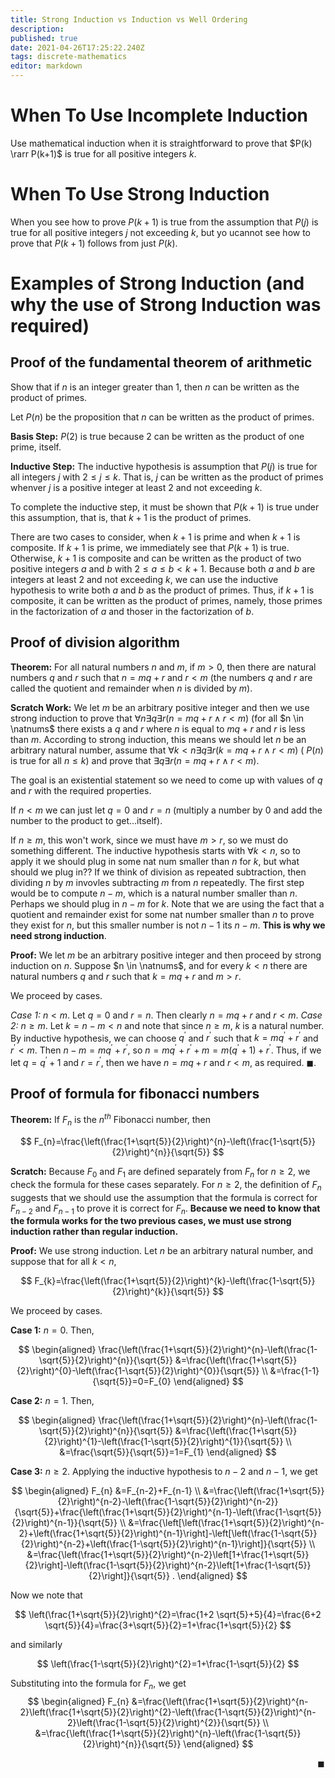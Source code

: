 ```yaml
---
title: Strong Induction vs Induction vs Well Ordering
description: 
published: true
date: 2021-04-26T17:25:22.240Z
tags: discrete-mathematics
editor: markdown
---
```


# When To Use Incomplete Induction
Use mathematical induction when it is straightforward to prove that $P(k) \rarr P(k+1)$ is true for all positive integers $k$. 

# When To Use Strong Induction
When you see how to prove $P(k+1)$ is true from the assumption that $P(j)$ is true for all positive integers $j$ not exceeding $k$, but yo ucannot see how to prove that $P(k+1)$ follows from just $P(k)$.

# Examples of Strong Induction (and why the use of Strong Induction was required)

## Proof of the fundamental theorem of arithmetic
Show that if $n$ is an integer greater than $1$, then $n$ can be written as the product of primes.


Let $P(n)$ be the proposition that $n$ can be written as the product of primes. 

**Basis Step:** $P(2)$ is true because $2$ can be written as the product of one prime, itself.

**Inductive Step:** The inductive hypothesis is assumption that $P(j)$ is true for all integers $j$ with $2 \le j \le k$. That is, $j$ can be written as the product of primes whenver $j$ is a positive integer at least $2$ and not exceeding $k$. 

To complete the inductive step, it must be shown that $P(k+1)$ is true under this assumption, that is, that $k+1$ is the product of primes. 

There are two cases to consider, when $k+1$ is prime and when $k+1$ is composite. If $k+1$ is prime, we immediately see that $P(k+1)$ is true. Otherwise, $k+1$ is composite and can be written as the product of two positive integers $a$ and $b$ with $2 \leq a \leq b<k+1$. Because both $a$ and $b$ are integers at least $2$ and not exceeding $k$, we can use the inductive hypothesis to write both $a$ and $b$ as the product of primes. Thus, if $k+1$ is composite, it can be written as the product of primes, namely, those primes in the factorization of $a$ and thoser in the factorization of $b$. 


## Proof of division algorithm
**Theorem:** For all natural numbers $n$ and $m$, if $m \gt 0$, then there are natural numbers $q$ and $r$ such that $n=mq+r$ and $r \lt m$ (the numbers $q$ and $r$ are called the quotient and remainder when $n$ is divided by $m$).

**Scratch Work:** We let $m$ be an arbitrary positive integer and then we use strong induction to prove that $\forall n \exists q \exists r(n=m q+r \wedge r<m)$ (for all $n \in \natnums$ there exists a $q$ and $r$ where $n$ is equal to $mq+r$ and $r$ is less than $m$. According to strong induction, this means we should let $n$ be an arbitrary natural number, assume that $\forall k<n \exists q \exists r(k=m q+r \wedge r<m)$ ( $P(n)$ is true for all $n \le k$) and prove that $\exists q \exists r(n=m q+r \wedge r<m)$.

The goal is an existential statement so we need to come up with values of $q$ and $r$ with the required properties. 

If $n \lt m$ we can just let $q=0$ and $r=n$ (multiply a number by 0 and add the number to the product to get...itself).

If $n \ge m$, this won't work, since we must have $m \gt r$, so we must do something different. The inductive hypothesis starts with $\forall k \lt n$, so to apply it we should plug in some nat num smaller than $n$ for $k$, but what should we plug in?? If we think of division as repeated subtraction, then dividing $n$ by $m$ invovles subtracting $m$ from $n$ repeatedly. The first step would be to compute $n-m$, which is a natural number smaller than $n$. Perhaps we should plug in $n-m$ for $k$. Note that we are using the fact that a quotient and remainder exist for some nat number smaller than $n$ to prove they exist for $n$, but this smaller number is not $n-1$ its $n-m$. **This is why we need strong induction**.

**Proof:**
We let $m$ be an arbitrary positive integer and then proceed by strong induction on $n$. 
Suppose $n \in \natnums$, and for every $k \lt n$ there are natural numbers $q$ and $r$ such that $k=m q+r$ and $m \gt r$.

We proceed by cases. 

*Case 1:* $n \lt m$. Let $q=0$ and $r=n$. Then clearly $n=m q+r$ and $r \lt m$.
*Case 2:* $n \ge m$. Let $k=n-m \lt n$ and note that since $n \ge m$, $k$ is a natural number. By inductive hypothesis, we can choose $q^{\prime}$ and $r^{\prime}$ such that $k=m q^{\prime}+r^{\prime}$ and $r^{\prime}<m$. Then $n-m=m q^{\prime}+r^{\prime}$, so $n=m q^{\prime}+r^{\prime}+m=m\left(q^{\prime}+1\right)+r^{\prime}$. Thus, if we let $q=q^{\prime}+1$ and $r=r^{\prime}$, then we have $n=mq+r$ and $r \lt m$, as required. $\blacksquare$.

## Proof of formula for fibonacci numbers
**Theorem:** If $F_n$ is the $n^{th}$ Fibonacci number, then 

$$
F_{n}=\frac{\left(\frac{1+\sqrt{5}}{2}\right)^{n}-\left(\frac{1-\sqrt{5}}{2}\right)^{n}}{\sqrt{5}}
$$

**Scratch:** Because $F_0$ and $F_1$ are defined separately from $F_n$ for $n \ge 2$, we check the formula for these cases separately. For $n \ge 2$, the definition of $F_n$ suggests that we should use the assumption that the formula is correct for $F_{n-2}$ and $F_{n-1}$ to prove it is correct for $F_n$. **Because we need to know that the formula works for the two previous cases, we must use strong induction rather than regular induction.** 

**Proof:** We use strong induction. Let $n$ be an arbitrary natural number, and suppose that for all $k \lt n$, 

$$
F_{k}=\frac{\left(\frac{1+\sqrt{5}}{2}\right)^{k}-\left(\frac{1-\sqrt{5}}{2}\right)^{k}}{\sqrt{5}}
$$

We proceed by cases.

**Case 1:** $n=0$. Then, 

$$
\begin{aligned}
\frac{\left(\frac{1+\sqrt{5}}{2}\right)^{n}-\left(\frac{1-\sqrt{5}}{2}\right)^{n}}{\sqrt{5}} &=\frac{\left(\frac{1+\sqrt{5}}{2}\right)^{0}-\left(\frac{1-\sqrt{5}}{2}\right)^{0}}{\sqrt{5}} \\
&=\frac{1-1}{\sqrt{5}}=0=F_{0}
\end{aligned}
$$

**Case 2:** $n=1$. Then, 

$$
\begin{aligned}
\frac{\left(\frac{1+\sqrt{5}}{2}\right)^{n}-\left(\frac{1-\sqrt{5}}{2}\right)^{n}}{\sqrt{5}} &=\frac{\left(\frac{1+\sqrt{5}}{2}\right)^{1}-\left(\frac{1-\sqrt{5}}{2}\right)^{1}}{\sqrt{5}} \\
&=\frac{\sqrt{5}}{\sqrt{5}}=1=F_{1}
\end{aligned}
$$

**Case 3:** $n \ge 2$. Applying the inductive hypothesis to $n-2$ and $n-1$, we get

$$
\begin{aligned}
F_{n} &=F_{n-2}+F_{n-1} \\
&=\frac{\left(\frac{1+\sqrt{5}}{2}\right)^{n-2}-\left(\frac{1-\sqrt{5}}{2}\right)^{n-2}}{\sqrt{5}}+\frac{\left(\frac{1+\sqrt{5}}{2}\right)^{n-1}-\left(\frac{1-\sqrt{5}}{2}\right)^{n-1}}{\sqrt{5}} \\
&=\frac{\left[\left(\frac{1+\sqrt{5}}{2}\right)^{n-2}+\left(\frac{1+\sqrt{5}}{2}\right)^{n-1}\right]-\left[\left(\frac{1-\sqrt{5}}{2}\right)^{n-2}+\left(\frac{1-\sqrt{5}}{2}\right)^{n-1}\right]}{\sqrt{5}} \\
&=\frac{\left(\frac{1+\sqrt{5}}{2}\right)^{n-2}\left[1+\frac{1+\sqrt{5}}{2}\right]-\left(\frac{1-\sqrt{5}}{2}\right)^{n-2}\left[1+\frac{1-\sqrt{5}}{2}\right]}{\sqrt{5}} .
\end{aligned}
$$

Now we note that 

$$
\left(\frac{1+\sqrt{5}}{2}\right)^{2}=\frac{1+2 \sqrt{5}+5}{4}=\frac{6+2 \sqrt{5}}{4}=\frac{3+\sqrt{5}}{2}=1+\frac{1+\sqrt{5}}{2}
$$

and similarly 

$$
\left(\frac{1-\sqrt{5}}{2}\right)^{2}=1+\frac{1-\sqrt{5}}{2}
$$

Substituting into the formula for $F_n$, we get 
$$
\begin{aligned}
F_{n} &=\frac{\left(\frac{1+\sqrt{5}}{2}\right)^{n-2}\left(\frac{1+\sqrt{5}}{2}\right)^{2}-\left(\frac{1-\sqrt{5}}{2}\right)^{n-2}\left(\frac{1-\sqrt{5}}{2}\right)^{2}}{\sqrt{5}} \\
&=\frac{\left(\frac{1+\sqrt{5}}{2}\right)^{n}-\left(\frac{1-\sqrt{5}}{2}\right)^{n}}{\sqrt{5}}  
\end{aligned}
$$

$$
\hspace{32em} \blacksquare
$$